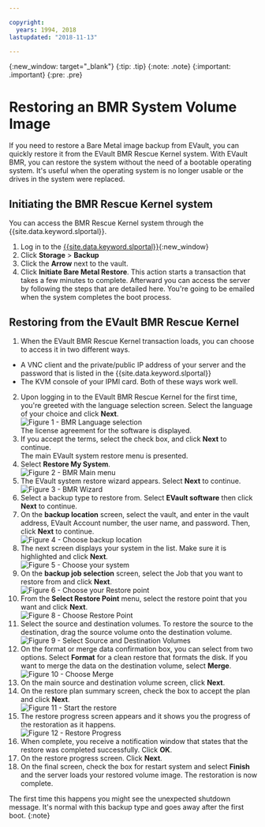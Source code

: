 ```yaml
---

copyright:
  years: 1994, 2018
lastupdated: "2018-11-13"

---
```

{:new_window: target="_blank"}
{:tip: .tip}
{:note: .note}
{:important: .important}
{:pre: .pre}


# Restoring an BMR System Volume Image

If you need to restore a Bare Metal image backup from EVault, you can quickly restore it from the EVault BMR Rescue Kernel system. With EVault BMR, you can restore the system without the need of a bootable operating system. It's useful when the operating system is no longer usable or the drives in the system were replaced.

## Initiating the BMR Rescue Kernel system

You can access the BMR Rescue Kernel system through the {{site.data.keyword.slportal}}.
1. Log in to the [{{site.data.keyword.slportal}}](https://control.softlayer.com/){:new_window}
2. Click **Storage** > **Backup**
3. Click the **Arrow** next to the vault.
4. Click **Initiate Bare Metal Restore**. This action starts a transaction that takes a few minutes to complete. Afterward you can access the server by following the steps that are detailed here. You're going to be emailed when the system completes the boot process.


## Restoring from the EVault BMR Rescue Kernel

1. When the EVault BMR Rescue Kernel transaction loads, you can choose to access it in two different ways.
  - A VNC client and the private/public IP address of your server and the password that is listed in the {{site.data.keyword.slportal}}
  - The KVM console of your IPMI card.
  Both of these ways work well.
2. Upon logging in to the EVault BMR Rescue Kernel for the first time, you're greeted with the language selection screen. Select the language of your choice and click **Next**.
<br/>![Figure 1 - BMR Language selection](/images/bmr1.png)<br/> The license agreement for the software is displayed.
3. If you accept the terms, select the check box, and click **Next** to continue. <br/> The main EVault system restore menu is presented.
4. Select **Restore My System**.
<br/>![Figure 2 - BMR Main menu](/images/bmr2.png)
5. The EVault system restore wizard appears. Select **Next** to continue.
<br/>![Figure 3 - BMR Wizard](/images/bmr3.png)
6. Select a backup type to restore from. Select **EVault software** then click **Next** to continue.
7. On the **backup location** screen, select the vault, and enter in the vault address, EVault Account number, the user name, and password. Then, click **Next** to continue.
<br/>![Figure 4 - Choose backup location](/images/bmr4.png)
8. The next screen displays your system in the list. Make sure it is highlighted and click **Next**.
<br/>![Figure 5 - Choose your system](/images/bmr5.png)
9. On the **backup job selection** screen, select the Job that you want to restore from and click **Next**.
<br/>![Figure 6 - Choose your Restore point](/images/bmr6.png)
10. From the **Select Restore Point** menu, select the restore point that you want and click **Next**.
<br/>![Figure 8 - Choose Restore Point](/images/bmr8.png)
11. Select the source and destination volumes. To restore the source to the destination, drag the source volume onto the destination volume.
<br/>![Figure 9 - Select Source and Destination Volumes](/images/bmr9.png)
12. On the format or merge data confirmation box, you can select from two options. Select **Format** for a clean restore that formats the disk. If you want to merge the data on the destination volume, select **Merge**.
<br/>![Figure 10 - Choose Merge](/images/bmr10.png)
13. On the main source and destination volume screen, click **Next**.
14. On the restore plan summary screen, check the box to accept the plan and click **Next**.
<br/>![Figure 11 - Start the restore](/images/bmr11.png)
15. The restore progress screen appears and it shows you the progress of the restoration as it happens.
<br/>![Figure 12 - Restore Progress](/images/bmr12.png)
16. When complete, you receive a notification window that states that the restore was completed successfully. Click **OK**.
17. On the restore progress screen. Click **Next**.
18. On the final screen, check the box for restart system and select **Finish** and the server loads your restored volume image.
  The restoration is now complete. <br/>

  The first time this happens you might see the unexpected shutdown message. It's normal with this backup type and goes away after the first boot.
  {:note}
